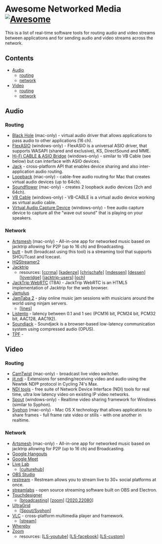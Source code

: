# Awesome Networked Media [![Awesome](https://awesome.re/badge.svg)](https://awesome.re)

This is a list of real-time software tools for routing audio and video streams between applications and for sending audio and video streams across the network.

## Contents

- [Audio](#audio)
  - [routing](#routing)
  - [network](#network)
- [Video](#video)
  - [routing](#routing-1)
  - [network](#network-1)

## Audio

### Routing

- [Black Hole](https://github.com/ExistentialAudio/BlackHole) (mac-only) - virtual audio driver that allows applications to pass audio to other applications (16 ch).
- [FlexASIO](https://github.com/dechamps/FlexASIO) (windows-only) - FlexASIO is a universal ASIO driver, that supports WASAPI (shared and exclusive), KS, DirectSound and MME.
- [Hi-Fi CABLE & ASIO Bridge](https://www.vb-audio.com/Cable/#DownloadASIOBridge) (windows-only) - similar to VB Cable (see below) but can interface with ASIO devices.
- [Jack](https://jackaudio.org/) - cross-platform API that enables device sharing and also inter-application audio routing.
- [Loopback](https://rogueamoeba.com/loopback/) (mac-only) - cable-free audio routing for Mac that creates virtual audio devices (up to 64ch).
- [Soundflower](https://github.com/mattingalls/Soundflower) (mac-only) - creates 2 loopback audio devices (2ch and 64ch).
- [VB Cable](https://www.vb-audio.com/Cable/) (windows-only) - VB-CABLE is a virtual audio device working as virtual audio cable.
- [Virtual Audio Capture Device](https://github.com/rdp/virtual-audio-capture-grabber-device) (windows-only) - free audio capture device to capture all the "wave out sound" that is playing on your speakers.

### Network

- [Artsmesh](https://www.artsmesh.com/) (mac-only) - All-in-one app for networked music based on jacktrip allowing for P2P (up to 16 ch) and Broadcasting.
- [butt](https://danielnoethen.de/butt/) - butt (broadcast using this tool) is a streaming tool that supports SHOUTcast and Icecast.
- [HQStreamer2](https://github.com/sauraen/HQStreamer2)
- [Jacktrip](https://github.com/jacktrip/jacktrip)
  - resources: [[ccrma](https://ccrma.stanford.edu/software/jacktrip/)] [[kadenze](https://www.kadenze.com/courses/online-jamming-and-concert-technology-x/info)] [[chrischafe](http://chrischafe.net/online-jamming-and-concert-technology-online-course/)] [[mdessen](https://mdessen.com/portfolio/networked-music-performance-resources/)] [[dessen](https://docs.google.com/document/d/1YLX8NatB_Ktdr24LyVg7h_P3zwG1lh1D0A0e733mCYo/edit)] [[loveridge](https://docs.google.com/document/d/18pbu2xQRv521NKvHuYHjIVXRcLFqcDsqYnfKixyuyGg/edit)] [[jacktrip-users](https://groups.google.com/forum/#!forum/jacktrip-users)] [[och](https://github.com/omarcostahamido/One-Quick-Solution_Patches/tree/master/Other)]
- [JackTrip WebRTC](https://github.com/jacktrip-webrtc/jacktrip-webrtc) (TBA) - JackTrip WebRTC is an HTML5 implementation of Jacktrip for the web browser.
- [Jamulus](https://github.com/corrados/jamulus) 
- [JamTaba 2](https://github.com/elieserdejesus/JamTaba/) - play online music jam sessions with musicians around the world using ninjam servers.
  - [[lines](https://llllllll.co/t/ninjam-network-jam-session/7767)]
- [Listento](https://audiomovers.com/) - latency between 0.1 and 1 sec (PCM16 bit, PCM24 bit, PCM32 bit, AAC128, AAC192).
- [Soundjack](https://soundjack.eu/) - Soundjack is a browser-based low-latency communication system using compressed audio (OPUS).
- [TPF](https://gitlab.zhdk.ch/TPF) - 

## Video

### Routing

- [CamTwist](http://camtwiststudio.com/) (mac-only) - broadcast live video switcher.
- [jit.ndi](https://github.com/impsnldavid/jit.ndi) - Extensions for sending/receiving video and audio using the Newtek NDI® protocol in Cycling 74's Max.
- [NDI tools](https://ndi.tv/tools/) - free suite of Network Device Interface (NDI) tools for real time, ultra low latency video on existing IP video networks.
- [Spout](https://spout.zeal.co/) (windows-only) - Realtime video sharing framework for Windows (similar to Syphon).
- [Syphon](http://syphon.v002.info/) (mac-only) - Mac OS X technology that allows applications to share frames - full frame rate video or stills - with one another in realtime.

### Network

- [Artsmesh](https://www.artsmesh.com/) (mac-only) - All-in-one app for networked music based on jacktrip allowing for P2P (up to 16 ch) and Broadcasting.
- [Google Hangouts](https://hangouts.google.com/)
- [Google Meet](https://meet.google.com/)
- [Live Lab](https://github.com/ojack/LiveLab)
  - [[culturehub](https://www.culturehub.org/livelab)]
- [OBS Studio](https://obsproject.com/)
- [restream](https://restream.io/) - Restream allows you to stream live to 30+ social platforms at once.
- [streamlabs](https://github.com/stream-labs/streamlabs-obs/) - open source streaming software built on OBS and Electron.
- [Touchdesigner](https://derivative.ca/)
  - [[broadcasting](https://derivative.ca/community-post/broadcasting-social-media-touchdesigner/62737)] [[zoom](https://derivative.ca/community-post/tutorial/touchdesigner-zoom/62762)] [[2020.22080](https://forum.derivative.ca/t/official-build-2020-22080-posted/131128)]
- [UltraGrid](http://www.ultragrid.cz/)
  - [[Spout/Syphon](https://iaspace.zhdk.ch/wiki/ultragrid/)]
- [VLC](https://www.videolan.org/vlc/) - cross-platform multimedia player and framework.
  - [[stream](https://forums.tomsguide.com/faq/how-to-stream-videos-over-the-internet-with-vlc.23235/)]
- [Whereby](https://whereby.com/)
- [Zoom](https://zoom.us/)
  - resources: [[LS-youtube](https://support.zoom.us/hc/en-us/articles/360028478292-Streaming-a-Meeting-or-Webinar-on-YouTube-Live)] [[LS-facebook](https://support.zoom.us/hc/en-us/articles/115000350406-Streaming-a-Meeting-or-Webinar-on-Facebook-Live)] [[LS-custom](https://support.zoom.us/hc/en-us/articles/115001777826-Live-Streaming-Meetings-or-Webinars-Using-a-Custom-Service)]
